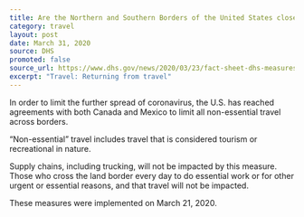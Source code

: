 ```yaml
---
title: Are the Northern and Southern Borders of the United States closed?
category: travel
layout: post
date: March 31, 2020
source: DHS
promoted: false
source_url: https://www.dhs.gov/news/2020/03/23/fact-sheet-dhs-measures-border-limit-further-spread-coronavirus
excerpt: "Travel: Returning from travel"
---
```


In order to limit the further spread of coronavirus, the U.S. has reached agreements with both Canada and Mexico to limit all non-essential travel across borders.

“Non-essential” travel includes travel that is considered tourism or recreational in nature.

Supply chains, including trucking, will not be impacted by this measure. 
Those who cross the land border every day to do essential work or for other urgent or essential reasons, and that travel will not be impacted.

These measures were implemented on March 21, 2020.

